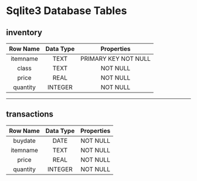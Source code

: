 # Sqlite3 Database Tables

## inventory
| Row Name | Data Type |      Properties      |
| :------: | :-------: | :------------------: |
| itemname |   TEXT    | PRIMARY KEY NOT NULL |
|  class   |   TEXT    |       NOT NULL       |
|  price   |   REAL    |       NOT NULL       |
| quantity |  INTEGER  |       NOT NULL       |

-----

## transactions
| Row Name | Data Type |      Properties      |
| :------: | :-------: | :------------------: |
| buydate  |   DATE    |       NOT NULL       |
| itemname |   TEXT    |       NOT NULL       |
|  price   |   REAL    |       NOT NULL       |
| quantity |  INTEGER  |       NOT NULL       |